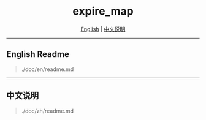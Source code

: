<h1 align="center"> expire_map</h1>
<p align="center">
<a href="#english-readme">English</a>
|
<a href="#中文说明 "> 中文说明 </a>
</p>

---

## English Readme

> ./doc/en/readme.md

---

## 中文说明

> ./doc/zh/readme.md
